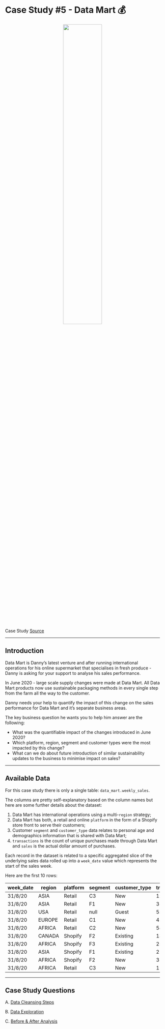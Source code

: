 # Case Study #5 - Data Mart 💰

<p align="center">
<img src="https://8weeksqlchallenge.com/images/case-study-designs/5.png" width=50% height=50%>

Case Study [Source](https://8weeksqlchallenge.com/case-study-5/)

---

## Introduction

Data Mart is Danny’s latest venture and after running international operations for his online supermarket that specialises in fresh produce - Danny is asking for your support to analyse his sales performance.

In June 2020 - large scale supply changes were made at Data Mart. All Data Mart products now use sustainable packaging methods in every single step from the farm all the way to the customer.

Danny needs your help to quantify the impact of this change on the sales performance for Data Mart and it’s separate business areas.

The key business question he wants you to help him answer are the following:

* What was the quantifiable impact of the changes introduced in June 2020?
* Which platform, region, segment and customer types were the most impacted by this change?
* What can we do about future introduction of similar sustainability updates to the business to minimise impact on sales?

---

## Available Data

For this case study there is only a single table: `data_mart.weekly_sales`.

The columns are pretty self-explanatory based on the column names but here are some further details about the dataset:

1. Data Mart has international operations using a multi-`region` strategy;
2. Data Mart has both, a retail and online `platform` in the form of a Shopify store front to serve their customers;
3. Customer `segment` and `customer_type` data relates to personal age and demographics information that is shared with Data Mart;
4. `transactions` is the count of unique purchases made through Data Mart and `sales` is the actual dollar amount of purchases.

Each record in the dataset is related to a specific aggregated slice of the underlying sales data rolled up into a `week_date` value which represents the start of the sales week.

Here are the first 10 rows:

| week_date | region | platform | segment | customer_type | transactions | sales    |
| --------- | ------ | -------- | ------- | ------------- | ------------ | -------- |
| 31/8/20   | ASIA   | Retail   | C3      | New           | 120631       | 3656163  |
| 31/8/20   | ASIA   | Retail   | F1      | New           | 31574        | 996575   |
| 31/8/20   | USA    | Retail   | null    | Guest         | 529151       | 16509610 |
| 31/8/20   | EUROPE | Retail   | C1      | New           | 4517         | 141942   |
| 31/8/20   | AFRICA | Retail   | C2      | New           | 58046        | 1758388  |
| 31/8/20   | CANADA | Shopify  | F2      | Existing      | 1336         | 243878   |
| 31/8/20   | AFRICA | Shopify  | F3      | Existing      | 2514         | 519502   |
| 31/8/20   | ASIA   | Shopify  | F1      | Existing      | 2158         | 371417   |
| 31/8/20   | AFRICA | Shopify  | F2      | New           | 318          | 49557    |
| 31/8/20   | AFRICA | Retail   | C3      | New           | 111032       | 3888162  |

---

## Case Study Questions

A. [Data Cleansing Steps](https://github.com/rodrigueslara/8-week-sql-challenge/blob/main/Case%20Study%20%235%20-%20Data%20Mart/A.%20Data%20Cleansing.md)

B. [Data Exploration](https://github.com/rodrigueslara/8-week-sql-challenge/blob/main/Case%20Study%20%235%20-%20Data%20Mart/B.%20Data%20Exploration.md)

C. [Before & After Analysis](https://github.com/rodrigueslara/8-week-sql-challenge/blob/main/Case%20Study%20%235%20-%20Data%20Mart/C.%20Before%20%26%20After%20Analysis.md)
